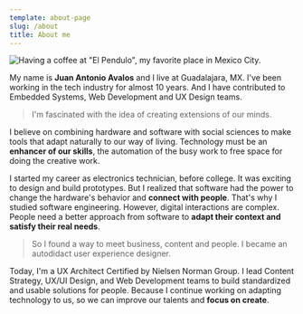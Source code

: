 ```yaml
---
template: about-page
slug: /about
title: About me
---
```


![Having a coffee at "El Pendulo", my favorite place in Mexico City.](/assets/jantonioavalos-picture.jpg)

My name is **Juan Antonio Avalos** and I live at Guadalajara, MX. I've been working in the tech industry for almost 10 years. And I have contributed to Embedded Systems, Web Development and UX Design teams.

> I'm fascinated with the idea of creating extensions of our minds.

I believe on combining hardware and software with social sciences to make tools that adapt naturally to our way of living. Technology must be an **enhancer of our skills**, the automation of the busy work to free space for doing the creative work.

I started my career as electronics technician, before college. It was exciting to design and build prototypes. But I realized that software had the power to change the hardware's behavior and **connect with people**. That's why I studied software engineering. However, digital interactions are complex. People need a better approach from software to **adapt their context and satisfy their real needs**.

> So I found a way to meet business, content and people. I became an autodidact user experience designer.

Today, I'm a UX Architect Certified by Nielsen Norman Group. I lead Content Strategy, UX/UI Design, and Web Development teams to build standardized and usable solutions for people. Because I continue working on adapting technology to us, so we can improve our talents and **focus on create**.
